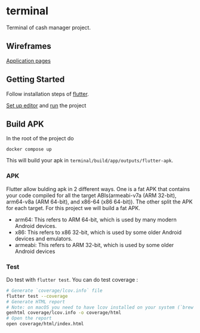 # terminal

Terminal of cash manager project.

## Wireframes

[Application pages](https://www.figma.com/file/qCPhOBykgLhAbbLjAXzRj1/T-DEV-700-Cash-Manager?type=design&node-id=35%3A0&mode=design&t=5Ltb4mmC2RZlxf5R-1)

## Getting Started

Follow installation steps of [flutter](https://docs.flutter.dev/get-started/install).

[Set up editor](https://docs.flutter.dev/get-started/test-drive) and [run](https://docs.flutter.dev/get-started/test-drive?tab=terminal) the project

## Build APK

In the root of the project do

```
docker compose up
```

This will build your apk in `terminal/build/app/outputs/flutter-apk`.

### APK

Flutter allow bulding apk in 2 different ways. One is a fat APK that contains your code compiled for all the target ABIs(armeabi-v7a (ARM 32-bit), arm64-v8a (ARM 64-bit), and x86-64 (x86 64-bit)). The other split the APK for each target. For this project we will build a fat APK.

- arm64: This refers to ARM 64-bit, which is used by many modern Android devices.
- x86: This refers to x86 32-bit, which is used by some older Android devices and emulators.
- armeabi: This refers to ARM 32-bit, which is used by some older Android devices

### Test

Do test with `flutter test`. You can do test coverage :

```sh
# Generate `coverage/lcov.info` file
flutter test --coverage
# Generate HTML report
# Note: on macOS you need to have lcov installed on your system (`brew install lcov`) to use this:
genhtml coverage/lcov.info -o coverage/html
# Open the report
open coverage/html/index.html
```
